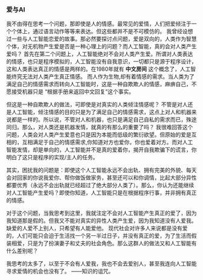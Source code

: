 ### 爱与AI
我不由得在思考一个问题，那即使是人的情感。最常见的爱情，人们把爱倾注于一个个体上，通过语言动作等等来表达。但这些都并不是不可模仿的。
我曾经设想过一些与人工智能恋爱的故事。那必然要探讨点问题，爱是双向的，人类作为智慧个体，对无机物产生爱是否是一种心理上的问题？而人工智能，真的会对人类产生爱吗？
首先在第二个问题上，人工智能绝对不会对人类产生爱。所谓对人类表达的情感，也只是程序模拟的，人工智能没有自我意识，一切都只是源于程序设计，这和人类表达真正的情感是两样的。在1980年就有 __中文房间__ 这个概念了，人工智能终究无法对人类产生真正情感。
而人作为生物,却有着情感的需求。当人类为了满足自己的情感需求而转向人工智能时，这是一种自欺欺人的情感，麻痹自己，不愿接受机器只是 “根据手册来返回中文回复”这个事实。

但这是一种自欺欺人的做法，可即使是对真实的人类倾注情感呢？
不管是对人还是人工智能，倾注情感的目的只是为了满足自己的情感需求，这点上对人和机器来说都是一样的。所以说，不管对人和机器，也只是满足自己自私的需求而已，殊途同归。那么，对人类还是机器发情，就真的有那么的重要了吗？
我很难回答这个问题，人类会对人类产生爱意也只是因为本能而低级的繁衍欲望。但原始的爱是互相的，互相满足于自己的情感需求,你知道对方也爱你，你也爱着对方。而对人工智能发情，却是单向的，人工智能并不是真的爱着你，揭开自我欺骗下的谎言，你明白了这只是程序的实现/主人的任务。

其实，困扰我的问题是：即使这个人工智能永远不会出轨、拥有完美的外貌、每天会对回家的你说我爱你、帮你做饭做家务，甚至还可以和你调情，比起大部分异性都要优秀（永远不会出轨就已经超过了绝大部分人类了）。那么，你认为还能继续对人工智能产生爱吗？即使你知道，人工智能只是在根据程序行事，并非拥有真正的情感。

对于这个问题，当我思考到这里，我就注定不会对人工智能产生真正的爱了，因为我知道那是假的。但我又不能对真实的异性人类产生爱，因为我知道没有人爱我。缺爱的人爱不上别人，只希望有人能爱他。
现代社会对许多人来说都是没有爱的，人们可能只会迫于生活找一个另一半过日子，并没有真正的爱，为了生活而假装相爱，只是为了扮演妻子和丈夫的社会角色。那么这群人的做法又和人工智能有什么差别呢？

我思考的太多了，以至于不会有人爱我，我也不会去爱别人，甚至我连向人工智能寻求爱情的机会也没有了。
——知识的诅咒。